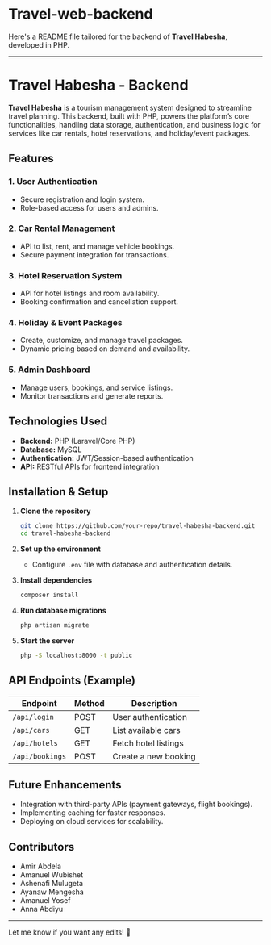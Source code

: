 # Travel-web-backend
Here's a README file tailored for the backend of **Travel Habesha**, developed in PHP.

---

# Travel Habesha - Backend

**Travel Habesha** is a tourism management system designed to streamline travel planning. This backend, built with PHP, powers the platform’s core functionalities, handling data storage, authentication, and business logic for services like car rentals, hotel reservations, and holiday/event packages.

## Features

### 1. **User Authentication**
   - Secure registration and login system.
   - Role-based access for users and admins.

### 2. **Car Rental Management**
   - API to list, rent, and manage vehicle bookings.
   - Secure payment integration for transactions.

### 3. **Hotel Reservation System**
   - API for hotel listings and room availability.
   - Booking confirmation and cancellation support.

### 4. **Holiday & Event Packages**
   - Create, customize, and manage travel packages.
   - Dynamic pricing based on demand and availability.

### 5. **Admin Dashboard**
   - Manage users, bookings, and service listings.
   - Monitor transactions and generate reports.

## Technologies Used
- **Backend:** PHP (Laravel/Core PHP)
- **Database:** MySQL
- **Authentication:** JWT/Session-based authentication
- **API:** RESTful APIs for frontend integration

## Installation & Setup

1. **Clone the repository**  
   ```sh
   git clone https://github.com/your-repo/travel-habesha-backend.git
   cd travel-habesha-backend
   ```

2. **Set up the environment**  
   - Configure `.env` file with database and authentication  details.

3. **Install dependencies**  
   ```sh
   composer install
   ```

4. **Run database migrations**  
   ```sh
   php artisan migrate
   ```

5. **Start the server**  
   ```sh
   php -S localhost:8000 -t public
   ```

## API Endpoints (Example)
| Endpoint | Method | Description |
|----------|--------|------------|
| `/api/login` | POST | User authentication |
| `/api/cars` | GET | List available cars |
| `/api/hotels` | GET | Fetch hotel listings |
| `/api/bookings` | POST | Create a new booking |

## Future Enhancements
- Integration with third-party APIs (payment gateways, flight bookings).
- Implementing caching for faster responses.
- Deploying on cloud services for scalability.

## Contributors
- Amir Abdela  
- Amanuel Wubishet  
- Ashenafi Mulugeta  
- Ayanaw Mengesha  
- Amanuel Yosef  
- Anna Abdiyu  

---

Let me know if you want any edits! 🚀